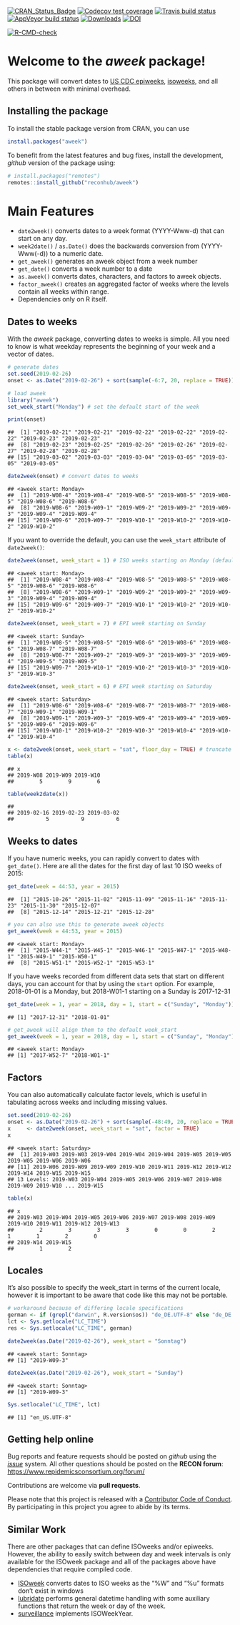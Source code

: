 
<!-- badges: start -->

[![CRAN\_Status\_Badge](https://www.r-pkg.org/badges/version-ago/aweek)](https://cran.r-project.org/package=aweek)
[![Codecov test
coverage](https://codecov.io/gh/reconhub/aweek/branch/master/graph/badge.svg)](https://codecov.io/gh/reconhub/aweek?branch=master)
[![Travis build
status](https://travis-ci.org/reconhub/aweek.svg?branch=master)](https://travis-ci.org/reconhub/aweek)
[![AppVeyor build
status](https://ci.appveyor.com/api/projects/status/66xj9134ac3yg62l/branch/master?svg=true)](https://ci.appveyor.com/project/zkamvar/aweek)
[![Downloads](https://cranlogs.r-pkg.org/badges/grand-total/aweek?color=ff69b4)](https://cran.r-project.org/package=aweek)
[![DOI](https://zenodo.org/badge/172648833.svg)](https://zenodo.org/badge/latestdoi/172648833)

[![R-CMD-check](https://github.com/zkamvar/aweek/workflows/R-CMD-check/badge.svg)](https://github.com/zkamvar/aweek/actions)
<!-- badges: end -->

# Welcome to the *aweek* package\!

This package will convert dates to [US CDC
epiweeks](https://wwwn.cdc.gov/nndss/document/MMWR_Week_overview.pdf),
[isoweeks](https://en.wikipedia.org/wiki/ISO_week_date), and all others
in between with minimal overhead.

## Installing the package

To install the stable package version from CRAN, you can use

``` r
install.packages("aweek")
```

To benefit from the latest features and bug fixes, install the
development, *github* version of the package using:

``` r
# install.packages("remotes")
remotes::install_github("reconhub/aweek")
```

# Main Features

  - `date2week()` converts dates to a week format (YYYY-Www-d) that can
    start on any day.
  - `week2date()` / `as.Date()` does the backwards conversion from
    (YYYY-Www(-d)) to a numeric date.
  - `get_aweek()` generates an aweek object from a week number
  - `get_date()` converts a week number to a date
  - `as.aweek()` converts dates, characters, and factors to aweek
    objects.
  - `factor_aweek()` creates an aggregated factor of weeks where the
    levels contain all weeks within range.
  - Dependencies only on R itself.

<!-- -->

## Dates to weeks

With the *aweek* package, converting dates to weeks is simple. All you
need to know is what weekday represents the beginning of your week and a
vector of dates.

``` r
# generate dates
set.seed(2019-02-26)
onset <- as.Date("2019-02-26") + sort(sample(-6:7, 20, replace = TRUE))

# load aweek
library("aweek")
set_week_start("Monday") # set the default start of the week

print(onset)
```

    ##  [1] "2019-02-21" "2019-02-21" "2019-02-22" "2019-02-22" "2019-02-22" "2019-02-23" "2019-02-23"
    ##  [8] "2019-02-23" "2019-02-25" "2019-02-26" "2019-02-26" "2019-02-27" "2019-02-28" "2019-02-28"
    ## [15] "2019-03-02" "2019-03-03" "2019-03-04" "2019-03-05" "2019-03-05" "2019-03-05"

``` r
date2week(onset) # convert dates to weeks
```

    ## <aweek start: Monday>
    ##  [1] "2019-W08-4" "2019-W08-4" "2019-W08-5" "2019-W08-5" "2019-W08-5" "2019-W08-6" "2019-W08-6"
    ##  [8] "2019-W08-6" "2019-W09-1" "2019-W09-2" "2019-W09-2" "2019-W09-3" "2019-W09-4" "2019-W09-4"
    ## [15] "2019-W09-6" "2019-W09-7" "2019-W10-1" "2019-W10-2" "2019-W10-2" "2019-W10-2"

If you want to override the default, you can use the `week_start`
attribute of `date2week()`:

``` r
date2week(onset, week_start = 1) # ISO weeks starting on Monday (default)
```

    ## <aweek start: Monday>
    ##  [1] "2019-W08-4" "2019-W08-4" "2019-W08-5" "2019-W08-5" "2019-W08-5" "2019-W08-6" "2019-W08-6"
    ##  [8] "2019-W08-6" "2019-W09-1" "2019-W09-2" "2019-W09-2" "2019-W09-3" "2019-W09-4" "2019-W09-4"
    ## [15] "2019-W09-6" "2019-W09-7" "2019-W10-1" "2019-W10-2" "2019-W10-2" "2019-W10-2"

``` r
date2week(onset, week_start = 7) # EPI week starting on Sunday
```

    ## <aweek start: Sunday>
    ##  [1] "2019-W08-5" "2019-W08-5" "2019-W08-6" "2019-W08-6" "2019-W08-6" "2019-W08-7" "2019-W08-7"
    ##  [8] "2019-W08-7" "2019-W09-2" "2019-W09-3" "2019-W09-3" "2019-W09-4" "2019-W09-5" "2019-W09-5"
    ## [15] "2019-W09-7" "2019-W10-1" "2019-W10-2" "2019-W10-3" "2019-W10-3" "2019-W10-3"

``` r
date2week(onset, week_start = 6) # EPI week starting on Saturday
```

    ## <aweek start: Saturday>
    ##  [1] "2019-W08-6" "2019-W08-6" "2019-W08-7" "2019-W08-7" "2019-W08-7" "2019-W09-1" "2019-W09-1"
    ##  [8] "2019-W09-1" "2019-W09-3" "2019-W09-4" "2019-W09-4" "2019-W09-5" "2019-W09-6" "2019-W09-6"
    ## [15] "2019-W10-1" "2019-W10-2" "2019-W10-3" "2019-W10-4" "2019-W10-4" "2019-W10-4"

``` r
x <- date2week(onset, week_start = "sat", floor_day = TRUE) # truncate to just the weeks
table(x)
```

    ## x
    ## 2019-W08 2019-W09 2019-W10 
    ##        5        9        6

``` r
table(week2date(x))
```

    ## 
    ## 2019-02-16 2019-02-23 2019-03-02 
    ##          5          9          6

## Weeks to dates

If you have numeric weeks, you can rapidly convert to dates with
`get_date()`. Here are all the dates for the first day of last 10 ISO
weeks of 2015:

``` r
get_date(week = 44:53, year = 2015)
```

    ##  [1] "2015-10-26" "2015-11-02" "2015-11-09" "2015-11-16" "2015-11-23" "2015-11-30" "2015-12-07"
    ##  [8] "2015-12-14" "2015-12-21" "2015-12-28"

``` r
# you can also use this to generate aweek objects
get_aweek(week = 44:53, year = 2015)
```

    ## <aweek start: Monday>
    ##  [1] "2015-W44-1" "2015-W45-1" "2015-W46-1" "2015-W47-1" "2015-W48-1" "2015-W49-1" "2015-W50-1"
    ##  [8] "2015-W51-1" "2015-W52-1" "2015-W53-1"

If you have weeks recorded from different data sets that start on
different days, you can account for that by using the `start` option.
For example, 2018-01-01 is a Monday, but 2018-W01-1 starting on a Sunday
is 2017-12-31

``` r
get_date(week = 1, year = 2018, day = 1, start = c("Sunday", "Monday"))
```

    ## [1] "2017-12-31" "2018-01-01"

``` r
# get_aweek will align them to the default week_start
get_aweek(week = 1, year = 2018, day = 1, start = c("Sunday", "Monday"))
```

    ## <aweek start: Monday>
    ## [1] "2017-W52-7" "2018-W01-1"

## Factors

You can also automatically calculate factor levels, which is useful in
tabulating across weeks and including missing values.

``` r
set.seed(2019-02-26)
onset <- as.Date("2019-02-26") + sort(sample(-48:49, 20, replace = TRUE))
x     <- date2week(onset, week_start = "sat", factor = TRUE)
x
```

    ## <aweek start: Saturday>
    ##  [1] 2019-W03 2019-W03 2019-W04 2019-W04 2019-W04 2019-W05 2019-W05 2019-W05 2019-W06 2019-W06
    ## [11] 2019-W06 2019-W09 2019-W09 2019-W10 2019-W11 2019-W12 2019-W12 2019-W14 2019-W15 2019-W15
    ## 13 Levels: 2019-W03 2019-W04 2019-W05 2019-W06 2019-W07 2019-W08 2019-W09 2019-W10 ... 2019-W15

``` r
table(x)
```

    ## x
    ## 2019-W03 2019-W04 2019-W05 2019-W06 2019-W07 2019-W08 2019-W09 2019-W10 2019-W11 2019-W12 2019-W13 
    ##        2        3        3        3        0        0        2        1        1        2        0 
    ## 2019-W14 2019-W15 
    ##        1        2

## Locales

It’s also possible to specify the week\_start in terms of the current
locale, however it is important to be aware that code like this may not
be portable.

``` r
# workaround because of differing locale specifications
german <- if (grepl("darwin", R.version$os)) "de_DE.UTF-8" else "de_DE.utf8"
lct <- Sys.getlocale("LC_TIME")
res <- Sys.setlocale("LC_TIME", german)

date2week(as.Date("2019-02-26"), week_start = "Sonntag")
```

    ## <aweek start: Sonntag>
    ## [1] "2019-W09-3"

``` r
date2week(as.Date("2019-02-26"), week_start = "Sunday")
```

    ## <aweek start: Sonntag>
    ## [1] "2019-W09-3"

``` r
Sys.setlocale("LC_TIME", lct)
```

    ## [1] "en_US.UTF-8"

## Getting help online

Bug reports and feature requests should be posted on *github* using the
[*issue*](https://github.com/reconhub/aweek/issues) system. All other
questions should be posted on the **RECON forum**: <br>
<https://www.repidemicsconsortium.org/forum/>

Contributions are welcome via **pull requests**.

Please note that this project is released with a [Contributor Code of
Conduct](CONDUCT.md). By participating in this project you agree to
abide by its terms.

## Similar Work

There are other packages that can define ISOweeks and/or epiweeks.
However, the ability to easily switch between day and week intervals is
only available for the ISOweek package and all of the packages above
have dependencies that require compiled code.

  - [ISOweek](https://cran.r-project.org/package=ISOweek) converts dates
    to ISO weeks as the “%W” and “%u” formats don’t exist in windows
  - [lubridate](https://github.com/tidyverse/lubridate) performs general
    datetime handling with some auxiliary functions that return the week
    or day of the week.
  - [surveillance](https://surveillance.r-forge.r-project.org/)
    implements ISOWeekYear.
